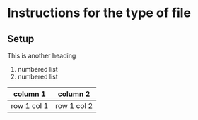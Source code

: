 # Instructions for the type of file

## Setup
This is another heading

1. numbered list
2. numbered list

| column 1 | column 2 |
|----------|----------|
| row 1 col 1 | row 1 col 2|

